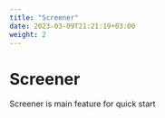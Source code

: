 ```yaml
---
title: "Screener"
date: 2023-03-09T21:21:19+03:00
weight: 2
---
```


# Screener

Screener is main feature for quick start